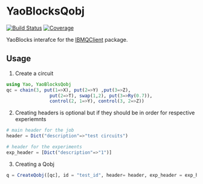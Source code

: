 # YaoBlocksQobj

[![Build Status](https://github.com/QuantumBFS/YaoBlocksQobj.jl/workflows/CI/badge.svg)](https://github.com/QuantumBFS/YaoBlocksQobj.jl/actions)
[![Coverage](https://codecov.io/gh/QuantumBFS/YaoBlocksQobj.jl/branch/master/graph/badge.svg)](https://codecov.io/gh/QuantumBFS/YaoBlocksQobj.jl)

YaoBlocks interafce for the [IBMQClient](https://github.com/QuantumBFS/IBMQClient.jl) package.

## Usage

1) Create a circuit

```julia
using Yao, YaoBlocksQobj
qc = chain(3, put(1=>X), put(2=>Y) ,put(3=>Z), 
                put(2=>T), swap(1,2), put(3=>Ry(0.7)), 
                control(2, 1=>Y), control(3, 2=>Z))
```

2) Creating headers is optional but if they should be in order for respective experiemnts

```julia
# main header for the job
header = Dict("description"=>"test circuits")

# header for the experiments
exp_header = [Dict("description"=>"1")]
```

3) Creating a Qobj

```julia
q = CreateQobj([qc], id = "test_id", header= header, exp_header = exp_header)
```
